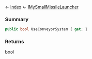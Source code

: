 ← [Index](Api-Index) ← [IMySmallMissileLauncher](Sandbox.ModAPI.Ingame.IMySmallMissileLauncher)

### Summary

```csharp
public bool UseConveyorSystem { get; }
```

### Returns

[bool](https://docs.microsoft.com/en-us/dotnet/api/system.boolean?view=netframework-4.6)

